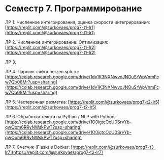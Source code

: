 # Семестр 7. Программирование

ЛР 1. Численное интегрирования, оценка скорости интегрирования: [https://replit.com/@surkovaes/prog7-t1-lr1](https://replit.com/@surkovaes/prog7-t1-lr1)

ЛР 2. Численное интегрирование. Оптимизация: [https://replit.com/@surkovaes/prog7-t1-lr2](https://replit.com/@surkovaes/prog7-t1-lr2)

ЛР 3. 

ЛР 4. Парсинг сайта herzen.spb.ru: [https://colab.research.google.com/drive/1dv1K3NXNwvoJNOuSrWpVnmFcw7Qb08Mr?usp=sharing](https://colab.research.google.com/drive/1dv1K3NXNwvoJNOuSrWpVnmFcw7Qb08Mr?usp=sharing)

ЛР 5. Частеречная разметка: [https://replit.com/@surkovaes/prog7-t2-lr5](https://replit.com/@surkovaes/prog7-t2-lr5)

ЛР 6. Обработка текста на Python / NLP with Python: [https://colab.research.google.com/drive/1O0igtcOcU0SrvYb-qwOom6RRvNWskPwT?usp=sharing](https://colab.research.google.com/drive/1O0igtcOcU0SrvYb-qwOom6RRvNWskPwT?usp=sharing)

ЛР 7. Счетчик (Flask) в Docker: [https://replit.com/@surkovaes/prog7-t3-lr7](https://replit.com/@surkovaes/prog7-t3-lr7)
